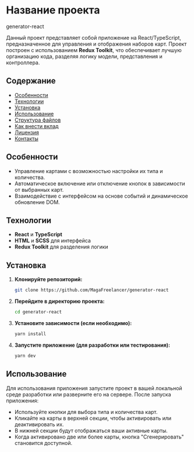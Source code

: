 # Название проекта

generator-react

Данный проект представляет собой приложение на React/TypeScript, предназначенное для управления и отображения наборов карт. Проект построен с использованием **Redux Toolkit**, что обеспечивает лучшую организацию кода, разделяя логику модели, представления и контроллера.

## Содержание

- [Особенности](#особенности)
- [Технологии](#технологии)
- [Установка](#установка)
- [Использование](#использование)
- [Структура файлов](#структура-файлов)
- [Как внести вклад](#как-внести-вклад)
- [Лицензия](#лицензия)
- [Контакты](#контакты)

## Особенности

- Управление картами с возможностью настройки их типа и количества.
- Автоматическое включение или отключение кнопок в зависимости от выбранных карт.
- Взаимодействие с интерфейсом на основе событий и динамическое обновление DOM.

## Технологии

- **React** и **TypeScript**
- **HTML** и **SCSS** для интерфейса
- **Redux Toolkit** для разделения логики

## Установка

1. **Клонируйте репозиторий:**

   ```bash
   git clone https://github.com/MagaFreelancer/generator-react
   ```

2. **Перейдите в директорию проекта:**

   ```bash
   cd generator-react
   ```

3. **Установите зависимости (если необходимо):**

   ```bash
   yarn install
   ```

4. **Запустите приложение (для разработки или тестирования):**
   ```bash
   yarn dev
   ```

## Использование

Для использования приложения запустите проект в вашей локальной среде разработки или разверните его на сервере. После запуска приложения:

- Используйте кнопки для выбора типа и количества карт.
- Кликайте на карты в верхней секции, чтобы активировать или деактивировать их.
- В нижней секции будут отображаться ваши активные карты.
- Когда активировано две или более карты, кнопка "Сгенерировать" становится доступной.
